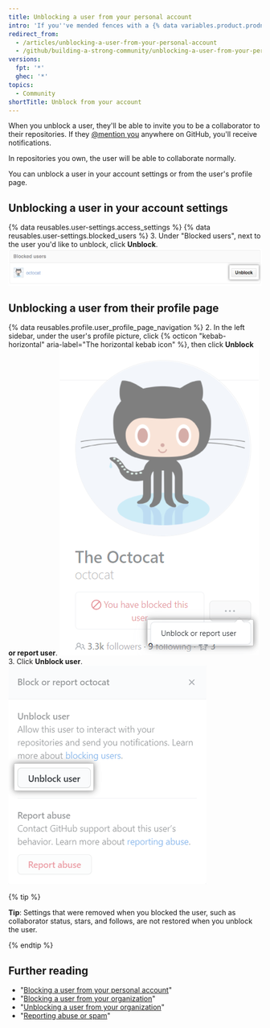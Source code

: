 ```yaml
---
title: Unblocking a user from your personal account
intro: 'If you''ve mended fences with a {% data variables.product.prodname_dotcom %} user you''ve blocked, you can unblock their account.'
redirect_from:
  - /articles/unblocking-a-user-from-your-personal-account
  - /github/building-a-strong-community/unblocking-a-user-from-your-personal-account
versions:
  fpt: '*'
  ghec: '*'
topics:
  - Community
shortTitle: Unblock from your account
---
```


When you unblock a user, they'll be able to invite you to be a collaborator to their repositories. If they [@mention you](/articles/basic-writing-and-formatting-syntax/#mentioning-people-and-teams) anywhere on GitHub, you'll receive notifications.

In repositories you own, the user will be able to collaborate normally.

You can unblock a user in your account settings or from the user's profile page.

## Unblocking a user in your account settings

{% data reusables.user-settings.access_settings %}
{% data reusables.user-settings.blocked_users %}
3. Under "Blocked users", next to the user you'd like to unblock, click **Unblock**.
![Unblock user button](/assets/images/help/organizations/org-unblock-user-button.png)

## Unblocking a user from their profile page

{% data reusables.profile.user_profile_page_navigation %}
2. In the left sidebar, under the user's profile picture, click {% octicon "kebab-horizontal" aria-label="The horizontal kebab icon" %}, then click  **Unblock or report user**.
![Unblock or report user link](/assets/images/help/profile/profile-unblock-or-report-user.png)
3. Click **Unblock user**.
  ![Modal box with option to unblock user or report abuse](/assets/images/help/profile/profile-unblockuser.png)

{% tip %}

**Tip**: Settings that were removed when you blocked the user, such as collaborator status, stars, and follows, are not restored when you unblock the user.

{% endtip %}

## Further reading

- "[Blocking a user from your personal account](/communities/maintaining-your-safety-on-github/blocking-a-user-from-your-personal-account)"
- "[Blocking a user from your organization](/communities/maintaining-your-safety-on-github/blocking-a-user-from-your-organization)"
- "[Unblocking a user from your organization](/communities/maintaining-your-safety-on-github/unblocking-a-user-from-your-organization)"
- "[Reporting abuse or spam](/communities/maintaining-your-safety-on-github/reporting-abuse-or-spam)"
